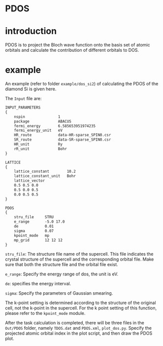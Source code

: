 # PDOS

# introduction

PDOS is to project the Bloch wave function onto the basis set of atomic orbitals and calculate the contribution of different orbitals to DOS.

# example

An example (refer to folder `example/dos_si2`) of calculating the PDOS of the diamond Si is given here.

The `Input` file are:

```txt {.line-numbers}
INPUT_PARAMETERS
{
    nspin               1
    package             ABACUS
    fermi_energy        6.585653951974235
    fermi_energy_unit   eV
    HR_route            data-HR-sparse_SPIN0.csr
    SR_route            data-SR-sparse_SPIN0.csr
    HR_unit             Ry
    rR_unit             Bohr
}

LATTICE
{
    lattice_constant        10.2
    lattice_constant_unit   Bohr
    lattice_vector
    0.5 0.5 0.0
    0.5 0.0 0.5
    0.0 0.5 0.5
}

PDOS
{
    stru_file     STRU
    e_range       -5.0 17.0
    de            0.01
    sigma         0.07
    kpoint_mode   mp
    mp_grid       12 12 12
}
```

`stru_file`: The structure file name of the supercell. This file indicates the crystal structure of the supercell and the corresponding orbital file. Make sure that both the structure file and the orbital file exist.

`e_range`: Specify the energy range of dos, the unit is eV.

`de`: specifies the energy interval.

`sigma`: Specify the parameters of Gaussian smearing.

The k-point setting is determined according to the structure of the original cell, not the k-point in the supercell. For the k point setting of this function, please refer to the `kpoint_mode` module.

After the task calculation is completed, there will be three files in the `Out/PDOS` folder, namely `TDOS.dat` and `PDOS.xml`, `plot_dos.py`. Specify the projected atomic orbital index in the plot script, and then draw the PDOS plot.

